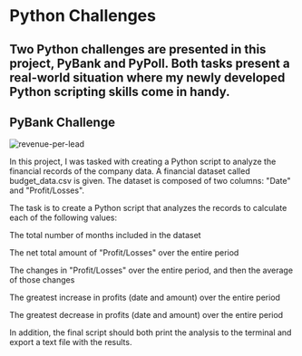 # Python Challenges
## Two Python challenges are presented in this project, PyBank and PyPoll. Both tasks present a real-world situation where my newly developed Python scripting skills come in handy.



## PyBank Challenge

![revenue-per-lead](https://github.com/ellen-grant/python-challenge/assets/169740200/ead3ec88-7599-46e5-bcd5-2180cf78d11c)

In this project, I was tasked with creating a Python script to analyze the financial records of the company data. A financial dataset called budget_data.csv is given. The dataset is composed of two columns: "Date" and "Profit/Losses".

  The task is to create a Python script that analyzes the records to calculate each of the following values:

  The total number of months included in the dataset

  The net total amount of "Profit/Losses" over the entire period

  The changes in "Profit/Losses" over the entire period, and then the average of those changes

  The greatest increase in profits (date and amount) over the entire period

  The greatest decrease in profits (date and amount) over the entire period



In addition, the final script should both print the analysis to the terminal and export a text file with the results.
